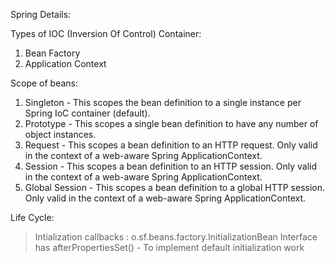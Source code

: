 Spring Details:

Types of IOC (Inversion Of Control) Container:
1) Bean Factory
2) Application Context

Scope of beans: 
1) Singleton - This scopes the bean definition to a single instance per Spring IoC container (default).
2) Prototype - This scopes a single bean definition to have any number of object instances.
3) Request - This scopes a bean definition to an HTTP request. Only valid in the context of a web-aware Spring ApplicationContext.
4) Session - This scopes a bean definition to an HTTP session. Only valid in the context of a web-aware Spring ApplicationContext.
5) Global Session - This scopes a bean definition to a global HTTP session. Only valid in the context of a web-aware Spring ApplicationContext.


Life Cycle:
> Intialization callbacks : o.sf.beans.factory.InitializationBean Interface has afterPropertiesSet() - To implement default initialization work
> 